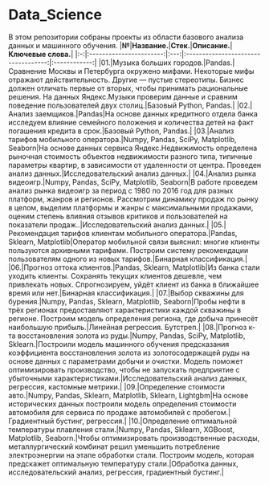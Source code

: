 # Data_Scienсe
В этом репозитории собраны проекты из области базового анализа данных и машинного обучения.
|**№**|**Название.**|**Стек.**|**Описание.**|**Ключевые слова.**|
|:-:|:-----------------------:|:---:|:-----------------------------------:|:------------:|
|01.|Музыка больших городов.|Pandas.|Сравнение Москвы и Петербурга окружено мифами. Некоторые мифы отражают действительность. Другие — пустые стереотипы. Бизнес должен отличать первые от вторых, чтобы принимать рациональные решения. На данных Яндекс.Музыки проверим данные и сравним поведение пользователей двух столиц.|Базовый Python, Pandas.|
|02.|Анализ заемщиков.|Pandas|На основе данных кредитного отдела банка исследуем влияние семейного положения и количества детей на факт погашения кредита в срок.|Базовый Python, Pandas.|
|03.|Анализ тарифов мобильного оператора.|Numpy, Pandas, SciPy, Matplotlib, Seaborn|На основе данных сервиса Яндекс.Недвижимость определена рыночная стоимость объектов недвижимости разного типа, типичные параметры квартир, в зависимости от удаленности от центра. Проведен анализ данных.|Исследовательский анализ данных.|
|04.|Анализ рынка видеоигр.|Numpy, Pandas, SciPy, Matplotlib, Seaborn|В работе проведем анализ рынка видеоигр за период с 1980 по 2016 год для разных платформ, жанров и регионов. Рассмотрим динамику продаж по рынку в целом, выделим платформы и жанры с максимальными продажами, оценим степень влияния отзывов критиков и пользователей на показатели продаж..|Исследовательский анализ данных.|
|05.|Рекомендация тарифов клиентам мобильного оператора.|Pandas, Sklearn, Matplotlib|Оператор мобильной связи выяснил: многие клиенты пользуются архивными тарифами. Построим систему рекомендации пользователям одного из новых тарифов.|Бинарная классификация.|
|06.|Прогноз оттока клиентов.|Pandas, Sklearn, Matplotlib|Из банка стали уходить клиенты. Сохранять текущих клиентов дешевле, чем привлекать новых. Спрогнозируем, уйдёт клиент из банка в ближайшее время или нет.|Бинарная классификация.|
|07.|Выбор скважины для бурения.|Numpy, Pandas, Sklearn, Matplotlib, Seaborn|Пробы нефти в трёх регионах предоставляют характеристики каждой скважины в регионе. Построим модель определения региона, где добыча принесёт наибольшую прибыль.|Линейная регрессия. Бутстреп.|
|08.|Прогноз к-та восстановления золота из руды.|Numpy, Pandas, SciPy, Matplotlib, Sklearn.|Построили модель машинного обучения предсказания коэффициента восстановления золота из золотосодержащей руды на основе данных с параметрами добычи и очистки. Модель поможет оптимизировать производство, чтобы не запускать предприятие с убыточными характеристиками.|Исследовательский анализ данных, регрессия, кастомные метрики.|
|09.|Определение стоимости авто.|Numpy, Pandas, Sklearn, Matplotlib, Sklearn, Lightgbm|На основе исторических данных построили модель определения стоимости автомобиля для сервиса по продаже автомобилей с пробегом.|Градиентный бустинг, регрессия.|
|10.|Определение оптимальной температуры плавления стали.|Numpy, Pandas, Sklearn, XGBoost, Matplotlib, Seaborn.|Чтобы оптимизировать производственные расходы, металлургический комбинат решил уменьшить потребление электроэнергии на этапе обработки стали. Построим модель, которая предскажет оптимальную температуру стали.|Обработка данных, исследовательский анализ, регрессия, градиентный бустинг.|
